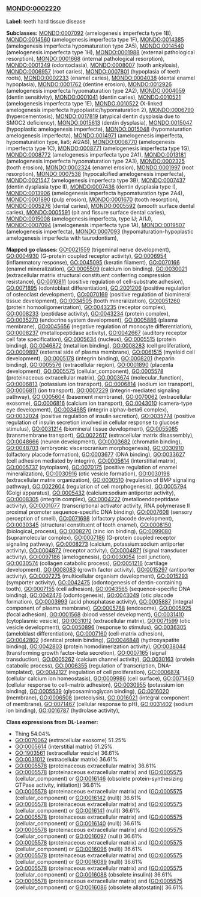 
### [MONDO:0002220](http://purl.obolibrary.org/obo/MONDO_0002220)
**Label:** teeth hard tissue disease

**Subclasses:** [MONDO:0007092](http://purl.obolibrary.org/obo/MONDO_0007092) (amelogenesis imperfecta type 1B), [MONDO:0014560](http://purl.obolibrary.org/obo/MONDO_0014560) (amelogenesis imperfecta type 1F), [MONDO:0014385](http://purl.obolibrary.org/obo/MONDO_0014385) (amelogenesis imperfecta hypomaturation type 2A5), [MONDO:0014540](http://purl.obolibrary.org/obo/MONDO_0014540) (amelogenesis imperfecta type 1H), [MONDO:0001988](http://purl.obolibrary.org/obo/MONDO_0001988) (external pathological resorption), [MONDO:0001668](http://purl.obolibrary.org/obo/MONDO_0001668) (internal pathological resorption), [MONDO:0001349](http://purl.obolibrary.org/obo/MONDO_0001349) (odontoclasia), [MONDO:0008007](http://purl.obolibrary.org/obo/MONDO_0008007) (tooth ankylosis), [MONDO:0006957](http://purl.obolibrary.org/obo/MONDO_0006957) (root caries), [MONDO:0007801](http://purl.obolibrary.org/obo/MONDO_0007801) (hypoplasia of teeth roots), [MONDO:0002233](http://purl.obolibrary.org/obo/MONDO_0002233) (enamel caries), [MONDO:0004038](http://purl.obolibrary.org/obo/MONDO_0004038) (dental enamel hypoplasia), [MONDO:0001762](http://purl.obolibrary.org/obo/MONDO_0001762) (dentine erosion), [MONDO:0012926](http://purl.obolibrary.org/obo/MONDO_0012926) (amelogenesis imperfecta hypomaturation type 2A2), [MONDO:0004059](http://purl.obolibrary.org/obo/MONDO_0004059) (dentin sensitivity), [MONDO:0001041](http://purl.obolibrary.org/obo/MONDO_0001041) (dentin caries), [MONDO:0010521](http://purl.obolibrary.org/obo/MONDO_0010521) (amelogenesis imperfecta type 1E), [MONDO:0010522](http://purl.obolibrary.org/obo/MONDO_0010522) (X-linked amelogenesis imperfecta hypoplastic/hypomaturation 2), [MONDO:0006790](http://purl.obolibrary.org/obo/MONDO_0006790) (hypercementosis), [MONDO:0017819](http://purl.obolibrary.org/obo/MONDO_0017819) (atypical dentin dysplasia due to SMOC2 deficiency), [MONDO:0015613](http://purl.obolibrary.org/obo/MONDO_0015613) (dentin dysplasia), [MONDO:0015047](http://purl.obolibrary.org/obo/MONDO_0015047) (hypoplastic amelogenesis imperfecta), [MONDO:0015048](http://purl.obolibrary.org/obo/MONDO_0015048) (hypomaturation amelogenesis imperfecta), [MONDO:0014971](http://purl.obolibrary.org/obo/MONDO_0014971) (amelogenesis imperfecta, hypomaturation type, Iia6; AI2A6), [MONDO:0008770](http://purl.obolibrary.org/obo/MONDO_0008770) (amelogenesis imperfecta type 1C), [MONDO:0008771](http://purl.obolibrary.org/obo/MONDO_0008771) (amelogenesis imperfecta type 1G), [MONDO:0008772](http://purl.obolibrary.org/obo/MONDO_0008772) (amelogenesis imperfecta type 2A1), [MONDO:0013181](http://purl.obolibrary.org/obo/MONDO_0013181) (amelogenesis imperfecta hypomaturation type 2A3), [MONDO:0002325](http://purl.obolibrary.org/obo/MONDO_0002325) (tooth erosion), [MONDO:0002324](http://purl.obolibrary.org/obo/MONDO_0002324) (enamel erosion), [MONDO:0001997](http://purl.obolibrary.org/obo/MONDO_0001997) (root resorption), [MONDO:0007538](http://purl.obolibrary.org/obo/MONDO_0007538) (hypocalcified amelogenesis imperfecta), [MONDO:0021547](http://purl.obolibrary.org/obo/MONDO_0021547) (amelogenesis imperfecta type 3B), [MONDO:0007437](http://purl.obolibrary.org/obo/MONDO_0007437) (dentin dysplasia type II), [MONDO:0007436](http://purl.obolibrary.org/obo/MONDO_0007436) (dentin dysplasia type I), [MONDO:0013906](http://purl.obolibrary.org/obo/MONDO_0013906) (amelogenesis imperfecta hypomaturation type 2A4), [MONDO:0001890](http://purl.obolibrary.org/obo/MONDO_0001890) (pulp erosion), [MONDO:0001670](http://purl.obolibrary.org/obo/MONDO_0001670) (tooth resorption), [MONDO:0005276](http://purl.obolibrary.org/obo/MONDO_0005276) (dental caries), [MONDO:0005592](http://purl.obolibrary.org/obo/MONDO_0005592) (smooth surface dental caries), [MONDO:0005591](http://purl.obolibrary.org/obo/MONDO_0005591) (pit and fissure surface dental caries), [MONDO:0015008](http://purl.obolibrary.org/obo/MONDO_0015008) (amelogenesis imperfecta, type IJ; AI1J), [MONDO:0007094](http://purl.obolibrary.org/obo/MONDO_0007094) (amelogenesis imperfecta type 1A), [MONDO:0019507](http://purl.obolibrary.org/obo/MONDO_0019507) (amelogenesis imperfecta), [MONDO:0007093](http://purl.obolibrary.org/obo/MONDO_0007093) (hypomaturation-hypoplastic amelogenesis imperfecta with taurodontism), 

**Mapped go classes:** [GO:0021559](http://purl.obolibrary.org/obo/GO_0021559) (trigeminal nerve development), [GO:0004930](http://purl.obolibrary.org/obo/GO_0004930) (G-protein coupled receptor activity), [GO:0006954](http://purl.obolibrary.org/obo/GO_0006954) (inflammatory response), [GO:0045095](http://purl.obolibrary.org/obo/GO_0045095) (keratin filament), [GO:0070166](http://purl.obolibrary.org/obo/GO_0070166) (enamel mineralization), [GO:0005509](http://purl.obolibrary.org/obo/GO_0005509) (calcium ion binding), [GO:0030021](http://purl.obolibrary.org/obo/GO_0030021) (extracellular matrix structural constituent conferring compression resistance), [GO:0010811](http://purl.obolibrary.org/obo/GO_0010811) (positive regulation of cell-substrate adhesion), [GO:0071895](http://purl.obolibrary.org/obo/GO_0071895) (odontoblast differentiation), [GO:2001206](http://purl.obolibrary.org/obo/GO_2001206) (positive regulation of osteoclast development), [GO:0070169](http://purl.obolibrary.org/obo/GO_0070169) (positive regulation of biomineral tissue development), [GO:0034505](http://purl.obolibrary.org/obo/GO_0034505) (tooth mineralization), [GO:0051260](http://purl.obolibrary.org/obo/GO_0051260) (protein homooligomerization), [GO:0043235](http://purl.obolibrary.org/obo/GO_0043235) (receptor complex), [GO:0008233](http://purl.obolibrary.org/obo/GO_0008233) (peptidase activity), [GO:0043234](http://purl.obolibrary.org/obo/GO_0043234) (protein complex), [GO:0035270](http://purl.obolibrary.org/obo/GO_0035270) (endocrine system development), [GO:0005886](http://purl.obolibrary.org/obo/GO_0005886) (plasma membrane), [GO:0045656](http://purl.obolibrary.org/obo/GO_0045656) (negative regulation of monocyte differentiation), [GO:0008237](http://purl.obolibrary.org/obo/GO_0008237) (metallopeptidase activity), [GO:0042667](http://purl.obolibrary.org/obo/GO_0042667) (auditory receptor cell fate specification), [GO:0005634](http://purl.obolibrary.org/obo/GO_0005634) (nucleus), [GO:0005515](http://purl.obolibrary.org/obo/GO_0005515) (protein binding), [GO:0046872](http://purl.obolibrary.org/obo/GO_0046872) (metal ion binding), [GO:0008283](http://purl.obolibrary.org/obo/GO_0008283) (cell proliferation), [GO:0009897](http://purl.obolibrary.org/obo/GO_0009897) (external side of plasma membrane), [GO:0061515](http://purl.obolibrary.org/obo/GO_0061515) (myeloid cell development), [GO:0005178](http://purl.obolibrary.org/obo/GO_0005178) (integrin binding), [GO:0008201](http://purl.obolibrary.org/obo/GO_0008201) (heparin binding), [GO:0005576](http://purl.obolibrary.org/obo/GO_0005576) (extracellular region), [GO:0001890](http://purl.obolibrary.org/obo/GO_0001890) (placenta development), [GO:0005575](http://purl.obolibrary.org/obo/GO_0005575) (cellular_component), [GO:0005578](http://purl.obolibrary.org/obo/GO_0005578) (proteinaceous extracellular matrix), [GO:0003674](http://purl.obolibrary.org/obo/GO_0003674) (molecular_function), [GO:0006813](http://purl.obolibrary.org/obo/GO_0006813) (potassium ion transport), [GO:0006814](http://purl.obolibrary.org/obo/GO_0006814) (sodium ion transport), [GO:0006811](http://purl.obolibrary.org/obo/GO_0006811) (ion transport), [GO:0007229](http://purl.obolibrary.org/obo/GO_0007229) (integrin-mediated signaling pathway), [GO:0005604](http://purl.obolibrary.org/obo/GO_0005604) (basement membrane), [GO:0070062](http://purl.obolibrary.org/obo/GO_0070062) (extracellular exosome), [GO:0006816](http://purl.obolibrary.org/obo/GO_0006816) (calcium ion transport), [GO:0043010](http://purl.obolibrary.org/obo/GO_0043010) (camera-type eye development), [GO:0034685](http://purl.obolibrary.org/obo/GO_0034685) (integrin alphav-beta6 complex), [GO:0032024](http://purl.obolibrary.org/obo/GO_0032024) (positive regulation of insulin secretion), [GO:0035774](http://purl.obolibrary.org/obo/GO_0035774) (positive regulation of insulin secretion involved in cellular response to glucose stimulus), [GO:0031214](http://purl.obolibrary.org/obo/GO_0031214) (biomineral tissue development), [GO:0055085](http://purl.obolibrary.org/obo/GO_0055085) (transmembrane transport), [GO:0022617](http://purl.obolibrary.org/obo/GO_0022617) (extracellular matrix disassembly), [GO:0048666](http://purl.obolibrary.org/obo/GO_0048666) (neuron development), [GO:0003682](http://purl.obolibrary.org/obo/GO_0003682) (chromatin binding), [GO:0048703](http://purl.obolibrary.org/obo/GO_0048703) (embryonic viscerocranium morphogenesis), [GO:0030910](http://purl.obolibrary.org/obo/GO_0030910) (olfactory placode formation), [GO:0003677](http://purl.obolibrary.org/obo/GO_0003677) (DNA binding), [GO:0033627](http://purl.obolibrary.org/obo/GO_0033627) (cell adhesion mediated by integrin), [GO:0005614](http://purl.obolibrary.org/obo/GO_0005614) (interstitial matrix), [GO:0005737](http://purl.obolibrary.org/obo/GO_0005737) (cytoplasm), [GO:0070175](http://purl.obolibrary.org/obo/GO_0070175) (positive regulation of enamel mineralization), [GO:0030916](http://purl.obolibrary.org/obo/GO_0030916) (otic vesicle formation), [GO:0030198](http://purl.obolibrary.org/obo/GO_0030198) (extracellular matrix organization), [GO:0030510](http://purl.obolibrary.org/obo/GO_0030510) (regulation of BMP signaling pathway), [GO:0022604](http://purl.obolibrary.org/obo/GO_0022604) (regulation of cell morphogenesis), [GO:0005794](http://purl.obolibrary.org/obo/GO_0005794) (Golgi apparatus), [GO:0005432](http://purl.obolibrary.org/obo/GO_0005432) (calcium:sodium antiporter activity), [GO:0008305](http://purl.obolibrary.org/obo/GO_0008305) (integrin complex), [GO:0004222](http://purl.obolibrary.org/obo/GO_0004222) (metalloendopeptidase activity), [GO:0001077](http://purl.obolibrary.org/obo/GO_0001077) (transcriptional activator activity, RNA polymerase II proximal promoter sequence-specific DNA binding), [GO:0007608](http://purl.obolibrary.org/obo/GO_0007608) (sensory perception of smell), [GO:0071698](http://purl.obolibrary.org/obo/GO_0071698) (olfactory placode development), [GO:0030345](http://purl.obolibrary.org/obo/GO_0030345) (structural constituent of tooth enamel), [GO:0008150](http://purl.obolibrary.org/obo/GO_0008150) (biological_process), [GO:0008270](http://purl.obolibrary.org/obo/GO_0008270) (zinc ion binding), [GO:0099080](http://purl.obolibrary.org/obo/GO_0099080) (supramolecular complex), [GO:0007186](http://purl.obolibrary.org/obo/GO_0007186) (G-protein coupled receptor signaling pathway), [GO:0008273](http://purl.obolibrary.org/obo/GO_0008273) (calcium, potassium:sodium antiporter activity), [GO:0004872](http://purl.obolibrary.org/obo/GO_0004872) (receptor activity), [GO:0004871](http://purl.obolibrary.org/obo/GO_0004871) (signal transducer activity), [GO:0097186](http://purl.obolibrary.org/obo/GO_0097186) (amelogenesis), [GO:0030054](http://purl.obolibrary.org/obo/GO_0030054) (cell junction), [GO:0030574](http://purl.obolibrary.org/obo/GO_0030574) (collagen catabolic process), [GO:0051216](http://purl.obolibrary.org/obo/GO_0051216) (cartilage development), [GO:0008083](http://purl.obolibrary.org/obo/GO_0008083) (growth factor activity), [GO:0015297](http://purl.obolibrary.org/obo/GO_0015297) (antiporter activity), [GO:0007275](http://purl.obolibrary.org/obo/GO_0007275) (multicellular organism development), [GO:0015293](http://purl.obolibrary.org/obo/GO_0015293) (symporter activity), [GO:0042475](http://purl.obolibrary.org/obo/GO_0042475) (odontogenesis of dentin-containing tooth), [GO:0007155](http://purl.obolibrary.org/obo/GO_0007155) (cell adhesion), [GO:0043565](http://purl.obolibrary.org/obo/GO_0043565) (sequence-specific DNA binding), [GO:0042476](http://purl.obolibrary.org/obo/GO_0042476) (odontogenesis), [GO:0043049](http://purl.obolibrary.org/obo/GO_0043049) (otic placode formation), [GO:0003993](http://purl.obolibrary.org/obo/GO_0003993) (acid phosphatase activity), [GO:0005887](http://purl.obolibrary.org/obo/GO_0005887) (integral component of plasma membrane), [GO:0005768](http://purl.obolibrary.org/obo/GO_0005768) (endosome), [GO:0005925](http://purl.obolibrary.org/obo/GO_0005925) (focal adhesion), [GO:0001568](http://purl.obolibrary.org/obo/GO_0001568) (blood vessel development), [GO:0031410](http://purl.obolibrary.org/obo/GO_0031410) (cytoplasmic vesicle), [GO:0031012](http://purl.obolibrary.org/obo/GO_0031012) (extracellular matrix), [GO:0071599](http://purl.obolibrary.org/obo/GO_0071599) (otic vesicle development), [GO:0050896](http://purl.obolibrary.org/obo/GO_0050896) (response to stimulus), [GO:0036305](http://purl.obolibrary.org/obo/GO_0036305) (ameloblast differentiation), [GO:0007160](http://purl.obolibrary.org/obo/GO_0007160) (cell-matrix adhesion), [GO:0042802](http://purl.obolibrary.org/obo/GO_0042802) (identical protein binding), [GO:0046848](http://purl.obolibrary.org/obo/GO_0046848) (hydroxyapatite binding), [GO:0042803](http://purl.obolibrary.org/obo/GO_0042803) (protein homodimerization activity), [GO:0038044](http://purl.obolibrary.org/obo/GO_0038044) (transforming growth factor-beta secretion), [GO:0007165](http://purl.obolibrary.org/obo/GO_0007165) (signal transduction), [GO:0005262](http://purl.obolibrary.org/obo/GO_0005262) (calcium channel activity), [GO:0030163](http://purl.obolibrary.org/obo/GO_0030163) (protein catabolic process), [GO:0006355](http://purl.obolibrary.org/obo/GO_0006355) (regulation of transcription, DNA-templated), [GO:0042127](http://purl.obolibrary.org/obo/GO_0042127) (regulation of cell proliferation), [GO:0006874](http://purl.obolibrary.org/obo/GO_0006874) (cellular calcium ion homeostasis), [GO:0009986](http://purl.obolibrary.org/obo/GO_0009986) (cell surface), [GO:0071460](http://purl.obolibrary.org/obo/GO_0071460) (cellular response to cell-matrix adhesion), [GO:0030955](http://purl.obolibrary.org/obo/GO_0030955) (potassium ion binding), [GO:0005539](http://purl.obolibrary.org/obo/GO_0005539) (glycosaminoglycan binding), [GO:0016020](http://purl.obolibrary.org/obo/GO_0016020) (membrane), [GO:0006508](http://purl.obolibrary.org/obo/GO_0006508) (proteolysis), [GO:0016021](http://purl.obolibrary.org/obo/GO_0016021) (integral component of membrane), [GO:0071467](http://purl.obolibrary.org/obo/GO_0071467) (cellular response to pH), [GO:0031402](http://purl.obolibrary.org/obo/GO_0031402) (sodium ion binding), [GO:0016787](http://purl.obolibrary.org/obo/GO_0016787) (hydrolase activity), 

**Class expressions from DL-Learner:**

- Thing 54.04%
- [GO:0070062](http://purl.obolibrary.org/obo/GO_0070062) (extracellular exosome) 51.25%
- [GO:0005614](http://purl.obolibrary.org/obo/GO_0005614) (interstitial matrix) 51.25%
- [GO:1903561](http://purl.obolibrary.org/obo/GO_1903561) (extracellular vesicle) 36.61%
- [GO:0031012](http://purl.obolibrary.org/obo/GO_0031012) (extracellular matrix) 36.61%
- [GO:0005578](http://purl.obolibrary.org/obo/GO_0005578) (proteinaceous extracellular matrix) 36.61%
- [GO:0005578](http://purl.obolibrary.org/obo/GO_0005578) (proteinaceous extracellular matrix) and ([GO:0005575](http://purl.obolibrary.org/obo/GO_0005575) (cellular_component) or [GO:0016146](http://purl.obolibrary.org/obo/GO_0016146) (obsolete protein-synthesizing GTPase activity, initiation)) 36.61%
- [GO:0005578](http://purl.obolibrary.org/obo/GO_0005578) (proteinaceous extracellular matrix) and ([GO:0005575](http://purl.obolibrary.org/obo/GO_0005575) (cellular_component) or [GO:0016142](http://purl.obolibrary.org/obo/GO_0016142) (null)) 36.61%
- [GO:0005578](http://purl.obolibrary.org/obo/GO_0005578) (proteinaceous extracellular matrix) and ([GO:0005575](http://purl.obolibrary.org/obo/GO_0005575) (cellular_component) or [GO:0016141](http://purl.obolibrary.org/obo/GO_0016141) (null)) 36.61%
- [GO:0005578](http://purl.obolibrary.org/obo/GO_0005578) (proteinaceous extracellular matrix) and ([GO:0005575](http://purl.obolibrary.org/obo/GO_0005575) (cellular_component) or [GO:0016140](http://purl.obolibrary.org/obo/GO_0016140) (null)) 36.61%
- [GO:0005578](http://purl.obolibrary.org/obo/GO_0005578) (proteinaceous extracellular matrix) and ([GO:0005575](http://purl.obolibrary.org/obo/GO_0005575) (cellular_component) or [GO:0016097](http://purl.obolibrary.org/obo/GO_0016097) (null)) 36.61%
- [GO:0005578](http://purl.obolibrary.org/obo/GO_0005578) (proteinaceous extracellular matrix) and ([GO:0005575](http://purl.obolibrary.org/obo/GO_0005575) (cellular_component) or [GO:0016096](http://purl.obolibrary.org/obo/GO_0016096) (null)) 36.61%
- [GO:0005578](http://purl.obolibrary.org/obo/GO_0005578) (proteinaceous extracellular matrix) and ([GO:0005575](http://purl.obolibrary.org/obo/GO_0005575) (cellular_component) or [GO:0016089](http://purl.obolibrary.org/obo/GO_0016089) (null)) 36.61%
- [GO:0005578](http://purl.obolibrary.org/obo/GO_0005578) (proteinaceous extracellular matrix) and ([GO:0005575](http://purl.obolibrary.org/obo/GO_0005575) (cellular_component) or [GO:0016088](http://purl.obolibrary.org/obo/GO_0016088) (obsolete insulin)) 36.61%
- [GO:0005578](http://purl.obolibrary.org/obo/GO_0005578) (proteinaceous extracellular matrix) and ([GO:0005575](http://purl.obolibrary.org/obo/GO_0005575) (cellular_component) or [GO:0016086](http://purl.obolibrary.org/obo/GO_0016086) (obsolete allatostatin)) 36.61%



